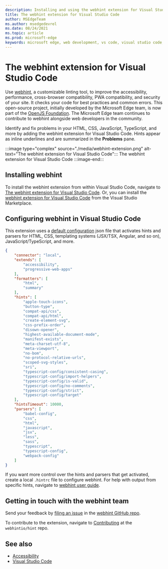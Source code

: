 ```yaml
---
description: Installing and using the webhint extension for Visual Studio Code.
title: The webhint extension for Visual Studio Code
author: MSEdgeTeam
ms.author: msedgedevrel
ms.date: 08/24/2021
ms.topic: article
ms.prod: microsoft-edge
keywords: microsoft edge, web development, vs code, visual studio code, webhint
---
```

# The webhint extension for Visual Studio Code

Use [webhint][WebhintMain], a customizable linting tool, to improve the accessibility, performance, cross-browser compatibility, PWA compatibility, and security of your site.  It checks your code for best practices and common errors. This open-source project, initially developed by the Microsoft Edge team, is now part of the [OpenJS Foundation][OpenjsFoundation].  The Microsoft Edge team continues to contribute to webhint alongside web developers in the community.

Identify and fix problems in your HTML, CSS, JavaScript, TypeScript, and more by adding the webhint extension for Visual Studio Code.  Hints appear as inline underlines and are summarized in the **Problems** pane.

:::image type="complex" source="./media/webhint-extension.png" alt-text="The webhint extension for Visual Studio Code":::
   The webhint extension for Visual Studio Code
:::image-end:::


<!-- ====================================================================== -->
## Installing webhint

To install the webhint extension from within Visual Studio Code, navigate to [The webhint extension for Visual Studio Code](index.md#the-webhint-extension-for-visual-studio-code). <!-- in the article _Visual Studio Code overview_. -->  Or, you can install the [webhint extension for Visual Studio Code][VisualstudioMarketplaceWebhint] from the Visual Studio Marketplace.


<!-- ====================================================================== -->
## Configuring webhint in Visual Studio Code

This extension uses a [default configuration][GithubWebhintioIndexjson] json file that activates hints and parsers for HTML, CSS, templating systems \(JSX/TSX, Angular, and so on\), JavaScript/TypeScript, and more.

```json
{
    "connector": "local",
    "extends": [
        "accessibility",
        "progressive-web-apps"
    ],
    "formatters": [
        "html",
        "summary"
    ],
    "hints": [
        "apple-touch-icons",
        "button-type",
        "compat-api/css",
        "compat-api/html",
        "create-element-svg",
        "css-prefix-order",
        "disown-opener",
        "highest-available-document-mode",
        "manifest-exists",
        "meta-charset-utf-8",
        "meta-viewport",
        "no-bom",
        "no-protocol-relative-urls",
        "scoped-svg-styles",
        "sri",
        "typescript-config/consistent-casing",
        "typescript-config/import-helpers",
        "typescript-config/is-valid",
        "typescript-config/no-comments",
        "typescript-config/strict",
        "typescript-config/target"
    ],
    "hintsTimeout": 10000,
    "parsers": [
        "babel-config",
        "css",
        "html",
        "javascript",
        "jsx",
        "less",
        "sass",
        "typescript",
        "typescript-config",
        "webpack-config"
    ]
}
```

If you want more control over the hints and parsers that get activated, create a local `.hintrc` file to configure webhint.  For help with output from specific hints, navigate to [webhint user guide][WebhintDocsUserguideConfiguringSummary].


<!-- ====================================================================== -->
## Getting in touch with the webhint team

Send your feedback by [filing an issue][GithubWebhintioIssuesNew] in the [webhint GitHub repo][GithubWebhintio].

To contribute to the extension, navigate to [Contributing][GithubWebhintioExtensionVscodeContributing] at the `webhintio/hint` repo.


<!-- ====================================================================== -->
## See also

*  [Accessibility][AccessibilityIndex]
*  [Visual Studio Code][VisualstudiocodeIndex]


<!-- ====================================================================== -->
<!--links -->
[AccessibilityIndex]: /microsoft-edge/accessibility "Accessibility | Microsoft Docs"
[VisualstudiocodeIndex]: /microsoft-edge/visual-studio-code/index "Visual Studio Code | Microsoft Docs"
<!-- external links -->
[GithubWebhintio]: https://github.com/webhintio/hint "webhint | GitHub"
[GithubWebhintioExtensionVscodeContributing]: https://github.com/webhintio/hint/blob/master/packages/extension-vscode/CONTRIBUTING.md "Contributing - webhint | GitHub"
[GithubWebhintioIndexjson]: https://github.com/webhintio/hint/blob/master/packages/configuration-development/index.json "index.json - webhintio/hint | GitHub"
[GithubWebhintioIssuesNew]: https://github.com/webhintio/hint/issues/new "New Issues - webhintio/hint | GitHub"

[VisualstudioMarketplaceWebhint]: https://marketplace.visualstudio.com/items?itemName=webhint.vscode-webhint "webhint | Visual Studio Marketplace"

[OpenjsFoundation]: https://openjsf.org "OpenJS Foundation"

[WebhintDocsUserguideConfiguringSummary]: https://webhint.io/docs/user-guide/configuring-webhint/summary "Configuring Webhint | webhint Documentation"
[WebhintMain]: https://webhint.io "webhint"
